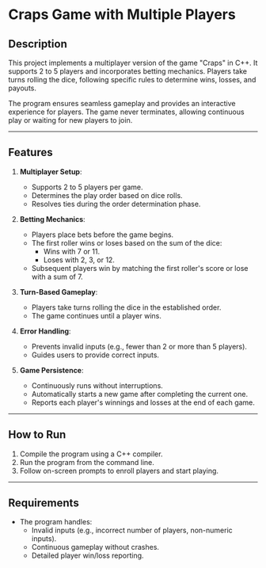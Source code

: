 # Craps Game with Multiple Players

## Description
This project implements a multiplayer version of the game "Craps" in C++. It supports 2 to 5 players and incorporates betting mechanics. Players take turns rolling the dice, following specific rules to determine wins, losses, and payouts.

The program ensures seamless gameplay and provides an interactive experience for players. The game never terminates, allowing continuous play or waiting for new players to join.

---

## Features
1. **Multiplayer Setup**:  
   - Supports 2 to 5 players per game.  
   - Determines the play order based on dice rolls.  
   - Resolves ties during the order determination phase.

2. **Betting Mechanics**:  
   - Players place bets before the game begins.  
   - The first roller wins or loses based on the sum of the dice:  
     - Wins with 7 or 11.  
     - Loses with 2, 3, or 12.  
   - Subsequent players win by matching the first roller's score or lose with a sum of 7.

3. **Turn-Based Gameplay**:  
   - Players take turns rolling the dice in the established order.  
   - The game continues until a player wins.  

4. **Error Handling**:  
   - Prevents invalid inputs (e.g., fewer than 2 or more than 5 players).  
   - Guides users to provide correct inputs.

5. **Game Persistence**:  
   - Continuously runs without interruptions.  
   - Automatically starts a new game after completing the current one.  
   - Reports each player's winnings and losses at the end of each game.

---

## How to Run
1. Compile the program using a C++ compiler.
2. Run the program from the command line.
3. Follow on-screen prompts to enroll players and start playing.

---

## Requirements
- The program handles:
  - Invalid inputs (e.g., incorrect number of players, non-numeric inputs).
  - Continuous gameplay without crashes.
  - Detailed player win/loss reporting.
